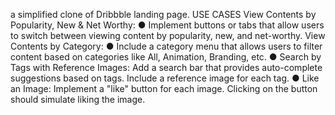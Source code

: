 a simplified clone of Dribbble  landing
page.
USE CASES
View Contents by Popularity, New & Net Worthy:
● Implement buttons or tabs that allow users to switch between viewing
content by popularity, new, and net-worthy.
View Contents by Category:
● Include a category menu that allows users to filter content based on
categories like All, Animation, Branding, etc.
● Search by Tags with Reference Images: Add a search bar that provides
auto-complete suggestions based on tags. Include a reference image
for each tag.
● Like an Image: Implement a "like" button for each image. Clicking on
the button should simulate liking the image.
